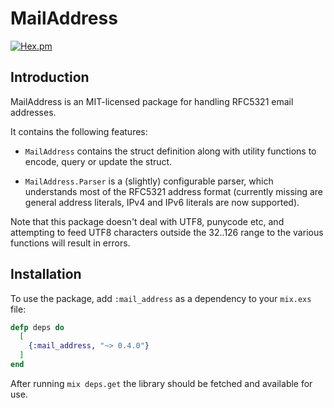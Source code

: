 # MailAddress

[![Hex.pm](https://img.shields.io/hexpm/v/mail_address.svg)](https://hex.pm/packages/mail_address)

## Introduction

MailAddress is an MIT-licensed package for handling RFC5321 email addresses.

It contains the following features:

  * `MailAddress` contains the struct definition along with utility functions to encode, query or update the struct.

  * `MailAddress.Parser` is a (slightly) configurable parser, which understands most of the RFC5321 address format (currently missing are general address literals, IPv4 and IPv6 literals are now supported).

Note that this package doesn't deal with UTF8, punycode etc, and
attempting to feed UTF8 characters outside the 32..126 range to the
various functions will result in errors.

## Installation

To use the package, add `:mail_address` as a dependency to your `mix.exs`
file:

```elixir
defp deps do
  [
    {:mail_address, "~> 0.4.0"}
  ]
end
```

After running `mix deps.get` the library should be fetched and available
for use.
